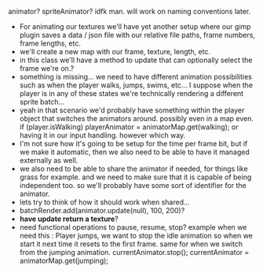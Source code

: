 animator? spriteAnimator? idfk man. will work on naming conventions later.

* For animating our textures we'll have yet another setup where our gimp plugin saves a data / json file with our relative file paths, frame numbers, frame lengths, etc.
* we'll create a new map with our frame, texture, length, etc.
* in this class we'll have a method to update that can optionally select the frame we're on.?
* something is missing... we need to have different animation possibilities such as when the player walks, jumps, swims, etc... I suppose when the player is in any of these states we're technically rendering a different sprite batch...
* yeah in that scenario we'd probably have something within the player object that switches the animators around. possibly even in a map even. if (player.isWalking) playerAnimator = animatorMap.get(walking); or having it in our input handling. however which way.
* I'm not sure how it's going to be setup for the time per frame bit, but if we make it automatic, then we also need to be able to have it managed externally as well.
* we also need to be able to share the animator if needed, for things like grass for example. and we need to make sure that it is capable of being independent too. so we'll probably have some sort of identifier for the animator.
* lets try to think of how it should work when shared...
* batchRender.add(animator.update(null), 100, 200)?
* **have update return a texture**?
* need functional operations to pause, resume, stop? example when we need this : Player jumps, we want to stop the idle animation so when we start it next time it resets to the first frame. same for when we switch from the jumping animation. currentAnimator.stop(); currentAnimator = animatorMap.get(jumping);
